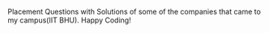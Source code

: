 Placement Questions with Solutions of some of the companies that came to my campus(IIT BHU).
Happy Coding!
